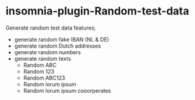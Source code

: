# insomnia-plugin-Random-test-data 
Generate random test data 
features;
- generate random fake IBAN  (NL & DE)
- generate random Dutch addresses
- generate random numbers
- generate random texts 
	- Random ABC
	- Random 123
	- Random ABC123
	- Random lorum ipsum
	- Random lorum ipsum cooorperates